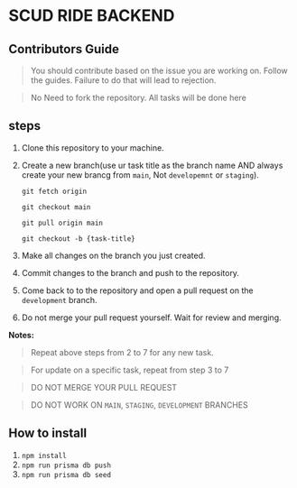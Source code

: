 # SCUD RIDE BACKEND
##  Contributors Guide

> You should contribute based on the issue you are working on. Follow the guides. Failure to do that will lead to rejection. 

> No Need to fork the repository. All tasks will be done here

steps
--

1.  Clone this repository to your machine.

2.  Create a new branch(use ur task title as the branch name AND always create your new brancg from `main`, Not `developemnt` or `staging`).

	`git fetch origin`

	`git checkout main`
	
	`git pull origin main`

	`git checkout -b {task-title}`

3.  Make all changes on the branch you just created.

4.  Commit changes to the branch and push to the repository.

5.  Come back to to the repository and open a pull request on the `development` branch.

6.  Do not merge your pull request yourself. Wait for review and merging.

  

**Notes:**
>Repeat above steps from 2 to 7 for any new task. 

> For update on a specific task, repeat from step 3 to 7

> DO NOT MERGE YOUR PULL REQUEST

> DO NOT WORK ON `MAIN`, `STAGING`, `DEVELOPMENT` BRANCHES


##  How to install

1. `npm install`
2. `npm run prisma db push`
3. `npm run prisma db seed`
